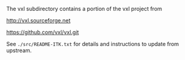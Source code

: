 The vxl subdirectory contains a portion of the vxl project from

  http://vxl.sourceforge.net

  https://github.com/vxl/vxl.git

See `./src/README-ITK.txt` for details and instructions to update from upstream.
